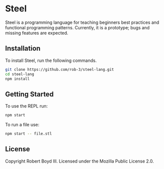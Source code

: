 # Steel

Steel is a programming language for teaching beginners best practices and
functional programming patterns. Currently, it is a prototype; bugs and missing
features are expected.

## Installation

To install Steel, run the following commands.

```bash
git clone https://github.com/rob-3/steel-lang.git
cd steel-lang
npm install
```

## Getting Started

To use the REPL run:

```bash
npm start
```

To run a file use:

```bash
npm start -- file.stl
```

## License

Copyright Robert Boyd III. Licensed under the Mozilla Public License 2.0.
